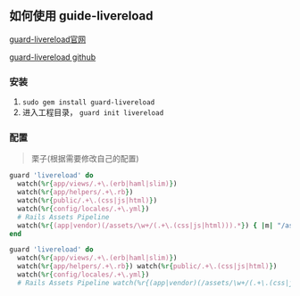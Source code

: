 ## 如何使用 guide-livereload

[guard-livereload官网](https://rubygems.org/gems/guard-livereload)

[guard-livereload github](https://github.com/guard/guard-livereload)


### 安装

1. `sudo gem install guard-livereload`
2. 进入工程目录， `guard init livereload`

### 配置

> 栗子(根据需要修改自己的配置)

```ruby
guard 'livereload' do
  watch(%r{app/views/.+\.(erb|haml|slim)})
  watch(%r{app/helpers/.+\.rb})
  watch(%r{public/.+\.(css|js|html)})
  watch(%r{config/locales/.+\.yml})
  # Rails Assets Pipeline
  watch(%r{(app|vendor)(/assets/\w+/(.+\.(css|js|html))).*}) { |m| "/assets/#{m[3]}" }
end
```

```ruby
guard 'livereload' do
  watch(%r{app/views/.+\.(erb|haml|slim)})
  watch(%r{app/helpers/.+\.rb}) watch(%r{public/.+\.(css|js|html)})
  watch(%r{config/locales/.+\.yml})
  # Rails Assets Pipeline watch(%r{(app|vendor)(/assets/\w+/(.+\.(css|js|html))).*}) { |m| "/assets/#{m[3]}" } end
```

